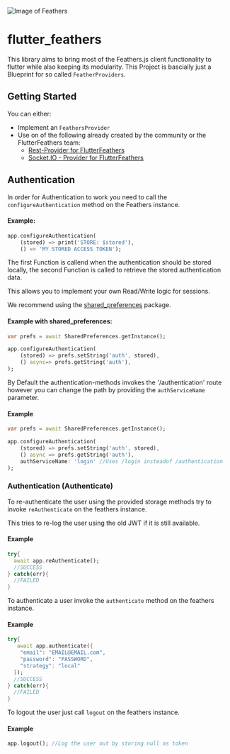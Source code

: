 ![Image of Feathers](https://feathersjs.com/img/feathers-logo-wide.png)


# flutter_feathers

This library aims to bring most of the Feathers.js client functionality to flutter while also keeping its modularity.
This Project is bascially just a Blueprint for so called `FeatherProviders`.

## Getting Started

You can either:

- Implement an `FeathersProvider`
- Use on of the following already created by the community or the FlutterFeathers team:
    - [Rest-Provider for FlutterFeathers](https://github.com/Leftwitch/flutter_feathers_rest)
    - [Socket.IO - Provider for FlutterFeathers](https://github.com/Leftwitch/flutter_feathers_socket_io)
    
    


## Authentication
In order for Authentication to work you need to call the `configureAuthentication` method on the Feathers instance.

#### Example:
```dart
app.configureAuthentication(
    (stored) => print('STORE: $stored'),
    () => 'MY STORED ACCESS TOKEN');
```

The first Function is callend when the authentication should be stored locally, the second Function is called to retrieve the stored authentication data.

This allows you to implement your own Read/Write logic for sessions.

We recommend using the [shared_preferences](https://pub.dev/packages/shared_preferences) package.

#### Example with shared_preferences:
```dart
var prefs = await SharedPreferences.getInstance();

app.configureAuthentication(
    (stored) => prefs.setString('auth', stored),
    () async=> prefs.getString('auth'),
);
```


By Default the authentication-methods invokes the '/authentication' route however you can change the path by providing the `authServiceName` parameter.

#### Example

```dart
var prefs = await SharedPreferences.getInstance();

app.configureAuthentication(
    (stored) => prefs.setString('auth', stored),
    () async => prefs.getString('auth'),
    authServiceName: 'login' //Uses /login insteadof /authentication
);
```


### Authentication (Authenticate)

To re-authenticate the user using the provided storage methods try to invoke `reAuthenticate` on the feathers instance.

This tries to re-log the user using the old JWT if it is still available.

#### Example
```dart
try{
  await app.reAuthenticate();
  //SUCCESS
} catch(err){
  //FAILED
}
```

To authenticate a user invoke the `authenticate` method on the feathers instance.

#### Example

```dart
try{
   await app.authenticate({
    "email": "EMAIL@EMAIL.com",
    "password": "PASSWORD",
    "strategy": "local"
  });
  //SUCCESS
} catch(err){
  //FAILED
}
```

To logout the user just call `logout` on the feathers instance.

#### Example

```dart
app.logout(); //Log the user out by storing null as token
```